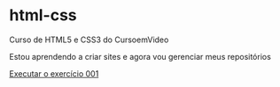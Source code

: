# html-css
 Curso de HTML5 e CSS3 do CursoemVideo

Estou aprendendo a criar sites e agora vou gerenciar meus repositórios 

<a href="https://lucasfaverssani.github.io/html-css/exercicios/ex001/index.html">Executar o exercício 001</a>